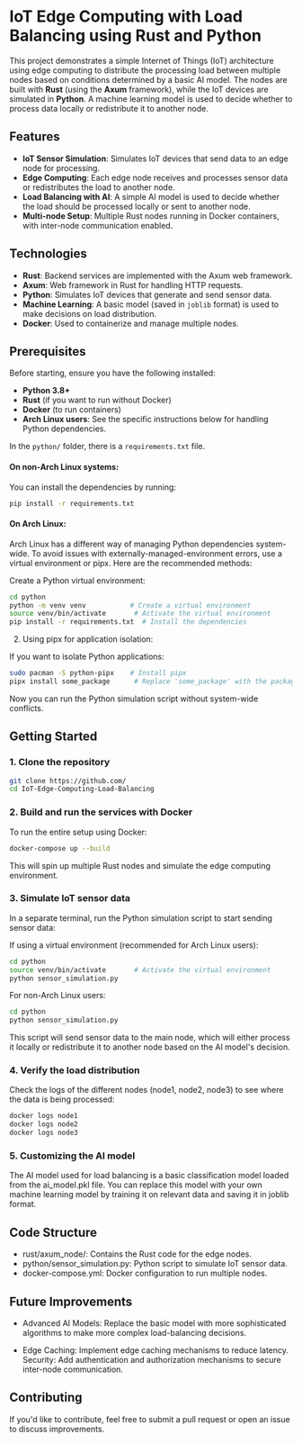 # IoT Edge Computing with Load Balancing using Rust and Python

This project demonstrates a simple Internet of Things (IoT) architecture using edge computing to distribute the processing load between multiple nodes based on conditions determined by a basic AI model. The nodes are built with **Rust** (using the **Axum** framework), while the IoT devices are simulated in **Python**. A machine learning model is used to decide whether to process data locally or redistribute it to another node.

## Features

- **IoT Sensor Simulation**: Simulates IoT devices that send data to an edge node for processing.
- **Edge Computing**: Each edge node receives and processes sensor data or redistributes the load to another node.
- **Load Balancing with AI**: A simple AI model is used to decide whether the load should be processed locally or sent to another node.
- **Multi-node Setup**: Multiple Rust nodes running in Docker containers, with inter-node communication enabled.

## Technologies

- **Rust**: Backend services are implemented with the Axum web framework.
- **Axum**: Web framework in Rust for handling HTTP requests.
- **Python**: Simulates IoT devices that generate and send sensor data.
- **Machine Learning**: A basic model (saved in `joblib` format) is used to make decisions on load distribution.
- **Docker**: Used to containerize and manage multiple nodes.

## Prerequisites

Before starting, ensure you have the following installed:

- **Python 3.8+**
- **Rust** (if you want to run without Docker)
- **Docker** (to run containers)
- **Arch Linux users**: See the specific instructions below for handling Python dependencies.

In the `python/` folder, there is a `requirements.txt` file. 

#### On non-Arch Linux systems:

You can install the dependencies by running:

```bash
pip install -r requirements.txt
```

#### On Arch Linux:

Arch Linux has a different way of managing Python dependencies system-wide. To avoid issues with externally-managed-environment errors, use a virtual environment or pipx. Here are the recommended methods:

Create a Python virtual environment:
```bash
cd python
python -m venv venv           # Create a virtual environment
source venv/bin/activate       # Activate the virtual environment
pip install -r requirements.txt  # Install the dependencies
```

2. Using pipx for application isolation:

If you want to isolate Python applications:
```bash
sudo pacman -S python-pipx    # Install pipx
pipx install some_package      # Replace 'some_package' with the package you need
```

Now you can run the Python simulation script without system-wide conflicts.

## Getting Started

### 1. Clone the repository

```bash
git clone https://github.com/
cd IoT-Edge-Computing-Load-Balancing
```

### 2. Build and run the services with Docker

To run the entire setup using Docker:
```bash
docker-compose up --build
```

This will spin up multiple Rust nodes and simulate the edge computing environment.

### 3. Simulate IoT sensor data

In a separate terminal, run the Python simulation script to start sending sensor data:

If using a virtual environment (recommended for Arch Linux users):
```bash
cd python
source venv/bin/activate       # Activate the virtual environment
python sensor_simulation.py
```

For non-Arch Linux users:
```bash
cd python
python sensor_simulation.py
```

This script will send sensor data to the main node, which will either process it locally or redistribute it to another node based on the AI model's decision.

### 4. Verify the load distribution

Check the logs of the different nodes (node1, node2, node3) to see where the data is being processed:
```bash
docker logs node1
docker logs node2
docker logs node3
```

### 5. Customizing the AI model

The AI model used for load balancing is a basic classification model loaded from the ai_model.pkl file. You can replace this model with your own machine learning model by training it on relevant data and saving it in joblib format.

## Code Structure
- rust/axum_node/: Contains the Rust code for the edge nodes.
- python/sensor_simulation.py: Python script to simulate IoT sensor data.
- docker-compose.yml: Docker configuration to run multiple nodes.

## Future Improvements
- Advanced AI Models: Replace the basic model with more sophisticated algorithms to make more complex load-balancing decisions.

- Edge Caching: Implement edge caching mechanisms to reduce latency.
Security: Add authentication and authorization mechanisms to secure inter-node communication.

## Contributing
If you'd like to contribute, feel free to submit a pull request or open an issue to discuss improvements.